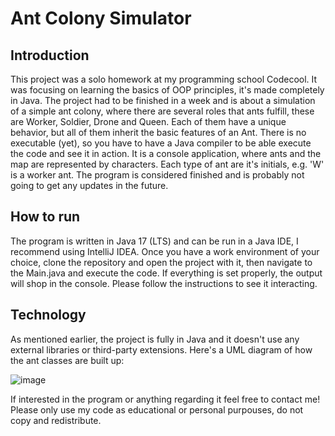 # Ant Colony Simulator

## Introduction

This project was a solo homework at my programming school Codecool. It was focusing on learning the basics of OOP principles, it's made completely in Java. The project had to be finished in a week and is about a simulation of a simple ant colony, where there are several roles that ants fulfill, these are Worker, Soldier, Drone and Queen. Each of them have a unique behavior, but all of them inherit the basic features of an Ant. There is no executable (yet), so you have to have a Java compiler to be able execute the code and see it in action. It is a console application, where ants and the map are represented by characters. Each type of ant are it's initials, e.g. 'W' is a worker ant. The program is considered finished and is probably not going to get any updates in the future.

## How to run

The program is written in Java 17 (LTS) and can be run in a Java IDE, I recommend using IntelliJ IDEA. Once you have a work environment of your choice, clone the repository and open the project with it, then navigate to the Main.java and execute the code. If everything is set properly, the output will shop in the console. Please follow the instructions to see it interacting.

## Technology

As mentioned earlier, the project is fully in Java and it doesn't use any external libraries or third-party extensions. Here's a UML diagram of how the ant classes are built up:

![image](../ants.png)

If interested in the program or anything regarding it feel free to contact me! Please only use my code as educational or personal purpouses, do not copy and redistribute.
